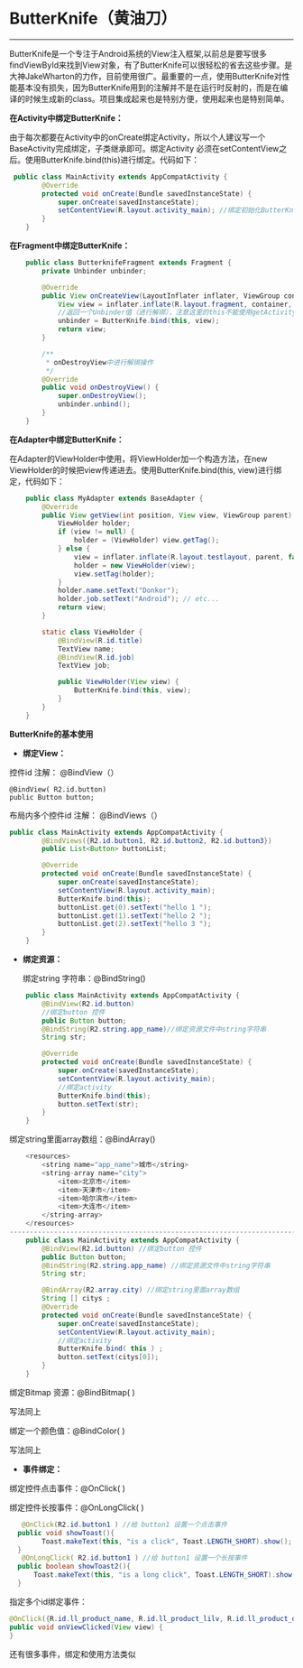# ButterKnife（黄油刀）

---

ButterKnife是一个专注于Android系统的View注入框架,以前总是要写很多findViewById来找到View对象，有了ButterKnife可以很轻松的省去这些步骤。是大神JakeWharton的力作，目前使用很广。最重要的一点，使用ButterKnife对性能基本没有损失，因为ButterKnife用到的注解并不是在运行时反射的，而是在编译的时候生成新的class。项目集成起来也是特别方便，使用起来也是特别简单。

**在Activity中绑定ButterKnife：**

由于每次都要在Activity中的onCreate绑定Activity，所以个人建议写一个BaseActivity完成绑定，子类继承即可。绑定Activity 必须在setContentView之后。使用ButterKnife.bind\(this\)进行绑定。代码如下：

```java
 public class MainActivity extends AppCompatActivity {
        @Override
        protected void onCreate(Bundle savedInstanceState) {
            super.onCreate(savedInstanceState);
            setContentView(R.layout.activity_main); //绑定初始化ButterKnife ButterKnife.bind(this); 
        }
    }
```

**在Fragment中绑定ButterKnife：**

```java
    public class ButterknifeFragment extends Fragment {
        private Unbinder unbinder;

        @Override
        public View onCreateView(LayoutInflater inflater, ViewGroup container, Bundle savedInstanceState) {
            View view = inflater.inflate(R.layout.fragment, container, false);
            //返回一个Unbinder值（进行解绑），注意这里的this不能使用getActivity()
            unbinder = ButterKnife.bind(this, view);
            return view;
        }

        /**
         * onDestroyView中进行解绑操作
         */
        @Override
        public void onDestroyView() {
            super.onDestroyView();
            unbinder.unbind();
        }
    }
```

**在Adapter中绑定ButterKnife：**

在Adapter的ViewHolder中使用，将ViewHolder加一个构造方法，在new ViewHolder的时候把view传递进去。使用ButterKnife.bind\(this, view\)进行绑定，代码如下：

```java
    public class MyAdapter extends BaseAdapter {
        @Override
        public View getView(int position, View view, ViewGroup parent) {
            ViewHolder holder;
            if (view != null) {
                holder = (ViewHolder) view.getTag();
            } else {
                view = inflater.inflate(R.layout.testlayout, parent, false);
                holder = new ViewHolder(view);
                view.setTag(holder);
            }
            holder.name.setText("Donkor");
            holder.job.setText("Android"); // etc...
            return view;
        }

        static class ViewHolder {
            @BindView(R.id.title)
            TextView name;
            @BindView(R.id.job)
            TextView job;

            public ViewHolder(View view) {
                ButterKnife.bind(this, view);
            }
        }
    }
```

**ButterKnife的基本使用**

* **绑定View：**

控件id 注解： @BindView（）

```
@BindView( R2.id.button)  
public Button button;
```

布局内多个控件id 注解： @BindViews（）

```java
public class MainActivity extends AppCompatActivity {
        @BindViews({R2.id.button1, R2.id.button2, R2.id.button3})
        public List<Button> buttonList;

        @Override
        protected void onCreate(Bundle savedInstanceState) {
            super.onCreate(savedInstanceState);
            setContentView(R.layout.activity_main);
            ButterKnife.bind(this);
            buttonList.get(0).setText("hello 1 ");
            buttonList.get(1).setText("hello 2 ");
            buttonList.get(2).setText("hello 3 ");
        }
    }
```

* **绑定资源：**

  绑定string 字符串：@BindString\(\)

```java
    public class MainActivity extends AppCompatActivity {
        @BindView(R2.id.button)
        //绑定button 控件
        public Button button;
        @BindString(R2.string.app_name)//绑定资源文件中string字符串 
        String str;

        @Override
        protected void onCreate(Bundle savedInstanceState) {
            super.onCreate(savedInstanceState);
            setContentView(R.layout.activity_main);
            //绑定activity 
            ButterKnife.bind(this);
            button.setText(str);
        }
    }
```

绑定string里面array数组：@BindArray\(\)

```java
    <resources>
        <string name="app_name">城市</string>
        <string-array name="city">
            <item>北京市</item>
            <item>天津市</item>
            <item>哈尔滨市</item>
            <item>大连市</item>
        </string-array>
    </resources>
-------------------------------------------------------------------------------------
    public class MainActivity extends AppCompatActivity {
        @BindView(R2.id.button) //绑定button 控件
        public Button button;
        @BindString(R2.string.app_name) //绑定资源文件中string字符串 
        String str;

        @BindArray(R2.array.city) //绑定string里面array数组 
        String [] citys ; 
        @Override
        protected void onCreate(Bundle savedInstanceState) {
            super.onCreate(savedInstanceState);
            setContentView(R.layout.activity_main); 
            //绑定activity
            ButterKnife.bind( this ) ;
            button.setText(citys[0]); 
        } 
    }
```

绑定Bitmap 资源：@BindBitmap\( \)

写法同上

绑定一个颜色值：@BindColor\( \)

写法同上

* **事件绑定：**

绑定控件点击事件：@OnClick\( \)

绑定控件长按事件：@OnLongClick\( \)

```java
   @OnClick(R2.id.button1 ) //给 button1 设置一个点击事件 
  public void showToast(){
        Toast.makeText(this, "is a click", Toast.LENGTH_SHORT).show();
  } 
   @OnLongClick( R2.id.button1 ) //给 button1 设置一个长按事件 
  public boolean showToast2(){ 
      Toast.makeText(this, "is a long click", Toast.LENGTH_SHORT).show(); return true ;
  }
```

指定多个id绑定事件：

```java
@OnClick({R.id.ll_product_name, R.id.ll_product_lilv, R.id.ll_product_qixian, R.id.ll_product_repayment_methods})
public void onViewClicked(View view) {
}
```

还有很多事件，绑定和使用方法类似

